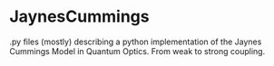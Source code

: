 # JaynesCummings
.py files (mostly) describing a python implementation of the Jaynes Cummings Model in Quantum Optics. From weak to strong coupling.

